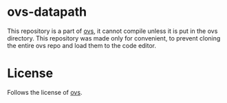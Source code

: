 # ovs-datapath
This repository is a part of [ovs](https://github.com/zhangml/ovs.git), it cannot compile unless it is put in the ovs directory. This repository was made only for convenient, to prevent cloning the entire ovs repo and load them to the code editor.

# License
Follows the license of [ovs](https://github.com/zhangml/ovs.git).

